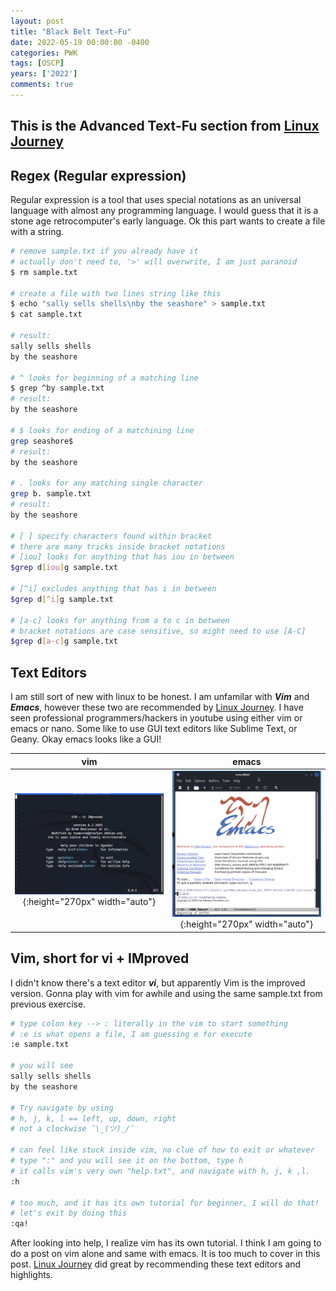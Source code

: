 ```yaml
---
layout: post
title: "Black Belt Text-Fu"
date: 2022-05-19 00:00:00 -0400
categories: PWK
tags: [OSCP]
years: ['2022']
comments: true
---
```


## This is the Advanced Text-Fu section from [Linux Journey][Linux Journey]

## Regex (Regular expression)
Regular expression is a tool that uses special notations as an universal language with almost any programming language. I would guess that it is a stone age retrocomputer's early language. Ok this part wants to create a file with a string.

```bash
# remove sample.txt if you already have it
# actually don't need to, '>' will overwrite, I am just paranoid
$ rm sample.txt

# create a file with two lines string like this
$ echo "sally sells shells\nby the seashore" > sample.txt
$ cat sample.txt

# result:
sally sells shells
by the seashore

# ^ looks for beginning of a matching line
$ grep ^by sample.txt
# result:
by the seashore

# $ looks for ending of a matchining line
grep seashore$
# result:
by the seashore

# . looks for any matching single character
grep b. sample.txt
# result:
by the seashore

# [ ] specify characters found within bracket
# there are many tricks inside bracket notations
# [iou] looks for anything that has iou in between
$grep d[iou]g sample.txt

# [^i] excludes anything that has i in between
$grep d[^i]g sample.txt

# [a-c] looks for anything from a to c in between
# bracket notations are case sensitive, so might need to use [A-C]
$grep d[a-c]g sample.txt

```

## Text Editors

I am still sort of new with linux to be honest. I am unfamilar with ***Vim*** and ***Emacs***, however these two are recommended by [Linux Journey][Linux Journey]. I have seen professional programmers/hackers in youtube using either vim or emacs or nano. Some like to use GUI text editors like Sublime Text, or Geany. Okay emacs looks like a GUI!

vim  | emacs
:-------------------------:|:-------------------------:
![vim](/public/img/vim.png){:height="270px" width="auto"} |  ![emacs](/public/img/emacs.png){:height="270px" width="auto"}

## Vim, short for vi + IMproved

I didn't know there's a text editor ***vi***, but apparently Vim is the improved version. Gonna play with vim for awhile and using the same sample.txt from previous exercise. 

```bash
# type colon key --> : literally in the vim to start something
# :e is what opens a file, I am guessing e for execute
:e sample.txt

# you will see 
sally sells shells
by the seashore

# Try navigate by using 
# h, j, k, l == left, up, down, right 
# not a clockwise ¯\_(ツ)_/¯ 

# can feel like stuck inside vim, no clue of how to exit or whatever
# type ":" and you will see it on the bottom, type h
# it calls vim's very own "help.txt", and navigate with h, j, k ,l. 
:h

# too much, and it has its own tutorial for beginner, I will do that!
# let's exit by doing this
:qa!
```

After looking into help, I realize vim has its own tutorial. I think I am going to do a post on vim alone and same with emacs. It is too much to cover in this post. [Linux Journey][Linux Journey] did great by recommending these text editors and highlights.






[Linux Journey]:https://linuxjourney.com